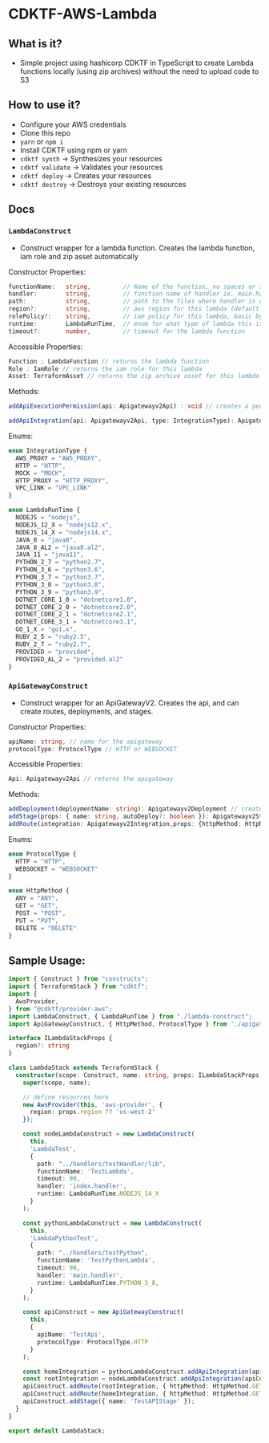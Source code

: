 # CDKTF-AWS-Lambda

## What is it?
- Simple project using hashicorp CDKTF in TypeScript to create Lambda functions locally (using zip archives) without the need to upload code to S3

## How to use it?
- Configure your AWS credentials
- Clone this repo
- `yarn` or `npm i`
- Install CDKTF using npm or yarn
- `cdktf synth`     -> Synthesizes your resources
- `cdktf validate`  -> Validates your resources
- `cdktf deploy`    -> Creates your resources
- `cdktf destroy`   -> Destroys your existing resources

## Docs
### `LambdaConstruct`
- Construct wrapper for a lambda function. Creates the lambda function, iam role and zip asset automatically

Constructor Properties:
```ts
functionName:   string,         // Name of the function, no spaces or symbols
handler:        string,         // function name of handler ie. main.handler, index.handler
path:           string,         // path to the files where handler is contained
region?:        string,         // aws region for this lambda (default is us-west-2)
rolePolicy?:    string,         // iam policy for this lambda, basic by default
runtime:        LambdaRunTime,  // enum for what type of lambda this is
timeout?:       number,         // timeout for the lambda function
```

Accessible Properties:
```ts
Function : LambdaFunction // returns the lambda function
Role : IamRole // returns the iam role for this lambda
Asset: TerraformAsset // returns the zip archive asset for this lambda
```

Methods:
```ts
addApiExecutionPermission(api: Apigatewayv2Api) : void // creates a permission for api to invoke this lambda function

addApiIntegration(api: Apigatewayv2Api, type: IntegrationType): Apigatewayv2Integration // creates an integration for this lambda function and the api. type by default is AWS_PROXY
```

Enums:
```ts
enum IntegrationType {
  AWS_PROXY = "AWS_PROXY",
  HTTP = "HTTP",
  MOCK = "MOCK",
  HTTP_PROXY = "HTTP_PROXY",
  VPC_LINK = "VPC_LINK"
}

enum LambdaRunTime {
  NODEJS = "nodejs",
  NODEJS_12_X = "nodejs12.x",
  NODEJS_14_X = "nodejs14.x",
  JAVA_8 = "java8",
  JAVA_8_AL2 = "java8.al2",
  JAVA_11 = "java11",
  PYTHON_2_7 = "python2.7",
  PYTHON_3_6 = "python3.6",
  PYTHON_3_7 = "python3.7",
  PYTHON_3_8 = "python3.8",
  PYTHON_3_9 = "python3.9",
  DOTNET_CORE_1_0 = "dotnetcore1.0",
  DOTNET_CORE_2_0 = "dotnetcore2.0",
  DOTNET_CORE_2_1 = "dotnetcore2.1",
  DOTNET_CORE_3_1 = "dotnetcore3.1",
  GO_1_X = "go1.x",
  RUBY_2_5 = "ruby2.5",
  RUBY_2_7 = "ruby2.7",
  PROVIDED = "provided",
  PROVIDED_AL_2 = "provided.al2"
}
```



### `ApiGatewayConstruct`
- Construct wrapper for an ApiGatewayV2. Creates the api, and can create routes, deployments, and stages.

Constructor Properties:
```ts
apiName: string, // name for the apigateway
protocolType: ProtocolType // HTTP or WEBSOCKET
```
Accessible Properties:
```ts
Api: Apigatewayv2Api // returns the apigateway
```

Methods:
```ts
addDeployment(deploymentName: string): Apigatewayv2Deployment // creates a deployment for the apigateway
addStage(props: { name: string, autoDeploy?: boolean }): Apigatewayv2Stage // creates a stage for the api, autodeploy is true by default
addRoute(integration: Apigatewayv2Integration,props: {httpMethod: HttpMethod,path:string, routeName: string}): Apigatewayv2Route // Creates a route for the apigateway
```

Enums:
```ts
enum ProtocolType {
  HTTP = "HTTP",
  WEBSOCKET = "WEBSOCKET"
}

enum HttpMethod {
  ANY = "ANY",
  GET = "GET",
  POST = "POST",
  PUT = "PUT",
  DELETE = "DELETE"
}
```

## Sample Usage:
```ts
import { Construct } from "constructs";
import { TerraformStack } from "cdktf";
import {
  AwsProvider,
} from "@cdktf/provider-aws";
import LambdaConstruct, { LambdaRunTime } from "./lambda-construct";
import ApiGatewayConstruct, { HttpMethod, ProtocolType } from './apigateway-construct';

interface ILambdaStackProps {
  region?: string
}

class LambdaStack extends TerraformStack {
  constructor(scope: Construct, name: string, props: ILambdaStackProps = {}) {
    super(scope, name);

    // define resources here
    new AwsProvider(this, 'aws-provider', {
      region: props.region ?? 'us-west-2'
    });

    const nodeLambdaConstruct = new LambdaConstruct(
      this,
      'LambdaTest',
      {
        path: "../handlers/testHandler/lib",
        functionName: 'TestLambda',
        timeout: 90,
        handler: 'index.handler',
        runtime: LambdaRunTime.NODEJS_14_X
      }
    );

    const pythonLambdaConstruct = new LambdaConstruct(
      this,
      'LambdaPythonTest',
      {
        path: "../handlers/testPython",
        functionName: 'TestPythonLambda',
        timeout: 90,
        handler: 'main.handler',
        runtime: LambdaRunTime.PYTHON_3_8,
      }
    );

    const apiConstruct = new ApiGatewayConstruct(
      this,
      {
        apiName: 'TestApi',
        protocolType: ProtocolType.HTTP
      }
    );

    const homeIntegration = pythonLambdaConstruct.addApiIntegration(apiConstruct.Api);
    const rootIntegration = nodeLambdaConstruct.addApiIntegration(apiConstruct.Api);
    apiConstruct.addRoute(rootIntegration, { httpMethod: HttpMethod.GET, path: "/", routeName: "Root" });
    apiConstruct.addRoute(homeIntegration, { httpMethod: HttpMethod.GET, path: "/home", routeName: 'Home' });
    apiConstruct.addStage({ name: 'TestAPIStage' });
  }
}

export default LambdaStack;

```
